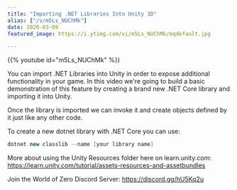 ```yaml
---
title: "Importing .NET Libraries Into Unity 3D"
alias: ["/v/m5Ls_NUChMk"]
date: 2020-03-09
featured_image: https://i.ytimg.com/vi/m5Ls_NUChMk/mqdefault.jpg

---
```


{{% youtube id="m5Ls_NUChMk" %}}

You can import .NET Libraries into Unity in order to expose additional functionality in your game. In this video we're going to build a basic demonstration of this feature by creating a brand new .NET Core library and importing it into Unity.

Once the library is imported we can invoke it and create objects defined by it just like any other code.

To create a new dotnet library with .NET Core you can use:

```csharp
dotnet new classlib --name [your library name]
```

More about using the Unity Resources folder here on learn.unity.com: https://learn.unity.com/tutorial/assets-resources-and-assetbundles

Join the World of Zero Discord Server: https://discord.gg/hU5Kq2u